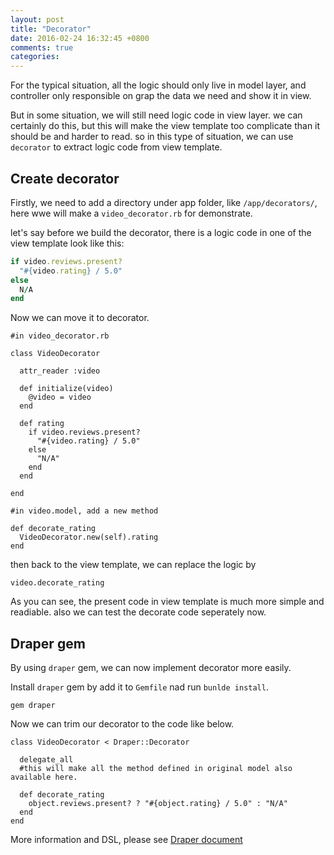 ```yaml
---
layout: post
title: "Decorator"
date: 2016-02-24 16:32:45 +0800
comments: true
categories: 
---
```


For the typical situation, all the logic should only live in model layer, and controller only responsible on grap the data we need and show it in view.

But in some situation, we will still need logic code in view layer. we can certainly do this, but this will make the view template too complicate than it should be and harder to read. so in this type of situation, we can use `decorator` to extract logic code from view template.

<!-- more -->

<h2>Create decorator</h2>

Firstly, we need to add a directory under app folder, like `/app/decorators/`, here wwe will make a `video_decorator.rb` for demonstrate.

let's say before we build the decorator, there is a logic code in one of the view template look like this:

```ruby
if video.reviews.present?
  "#{video.rating} / 5.0"
else
  N/A
end
```

Now we can move it to decorator.

```
#in video_decorator.rb

class VideoDecorator

  attr_reader :video

  def initialize(video)
    @video = video
  end

  def rating
    if video.reviews.present?
      "#{video.rating} / 5.0"
    else
      "N/A"
    end
  end

end
```

```
#in video.model, add a new method

def decorate_rating 
  VideoDecorator.new(self).rating
end
```

then back to the view template, we can replace the logic by

```
video.decorate_rating
```

As you can see, the present code in view template is much more simple and readiable. also we can test the decorate code seperately now.

<h2>Draper gem</h2>

By using `draper` gem, we can now implement decorator more easily.

Install `draper` gem by add it to `Gemfile` nad run `bunlde install`.

```
gem draper
```

Now we can trim our decorator to the code like below.

```
class VideoDecorator < Draper::Decorator

  delegate_all
  #this will make all the method defined in original model also available here.

  def decorate_rating
    object.reviews.present? ? "#{object.rating} / 5.0" : "N/A"
  end
end
```

More information and DSL, please see <a href='https://github.com/drapergem/draper'>Draper document</a>

